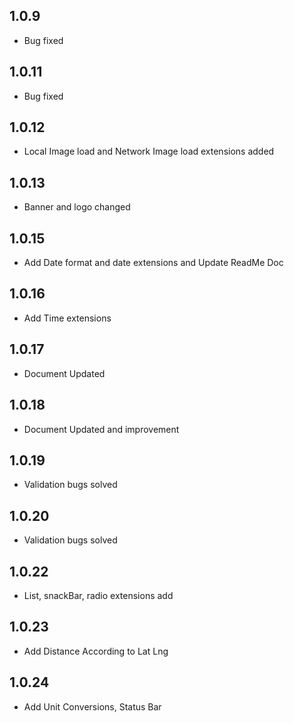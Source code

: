 ## 1.0.9

* Bug fixed

## 1.0.11

* Bug fixed

## 1.0.12

* Local Image load and Network Image load extensions added

## 1.0.13

* Banner and logo changed

## 1.0.15

* Add Date format and date extensions and Update ReadMe Doc

## 1.0.16

* Add Time extensions

## 1.0.17

* Document Updated

## 1.0.18

* Document Updated and improvement

## 1.0.19

* Validation bugs solved

## 1.0.20

* Validation bugs solved

## 1.0.22

* List, snackBar, radio extensions add

## 1.0.23

* Add Distance According to Lat Lng

## 1.0.24

* Add Unit Conversions, Status Bar

